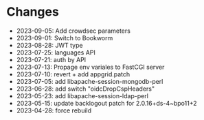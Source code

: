 # Changes

* 2023-09-05: Add crowdsec parameters
* 2023-09-01: Switch to Bookworm
* 2023-08-28: JWT type
* 2023-07-25: languages API
* 2023-07-21: auth by API
* 2023-07-13: Propage env variales to FastCGI server
* 2023-07-10: revert + add appgrid.patch
* 2023-07-05: add libapache-session-mongodb-perl
* 2023-06-28: add switch "oidcDropCspHeaders"
* 2023-05-23: add libapache-session-ldap-perl
* 2023-05-15: update backlogout patch for 2.0.16+ds-4~bpo11+2
* 2023-04-28: force rebuild
